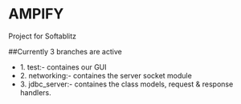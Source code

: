 # AMPIFY
Project for Softablitz

##Currently 3 branches are active
<ul>
  <li>1. test:- containes our GUI</li>
  <li>2. networking:- containes the server socket module</li>
  <li>3. jdbc_server:- containes the class models, request & response handlers.</li>
<ul>
